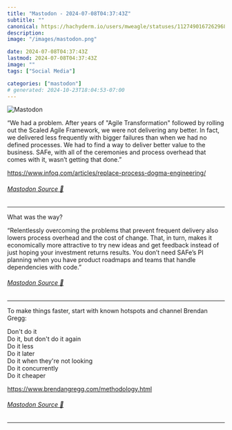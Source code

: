 ```yaml
---
title: "Mastodon - 2024-07-08T04:37:43Z"
subtitle: ""
canonical: https://hachyderm.io/users/mweagle/statuses/112749016726296889
description:
image: "/images/mastodon.png"

date: 2024-07-08T04:37:43Z
lastmod: 2024-07-08T04:37:43Z
image: ""
tags: ["Social Media"]

categories: ["mastodon"]
# generated: 2024-10-23T18:04:53-07:00
---
```

![Mastodon](/images/mastodon.png)

<p>“We had a problem. After years of &quot;Agile Transformation&quot; followed by rolling out the Scaled Agile Framework, we were not delivering any better. In fact, we delivered less frequently with bigger failures than when we had no defined processes. We had to find a way to deliver better value to the business. SAFe, with all of the ceremonies and process overhead that comes with it, wasn’t getting that done.”</p><p><a href="https://www.infoq.com/articles/replace-process-dogma-engineering/" target="_blank" rel="nofollow noopener noreferrer" translate="no"><span class="invisible">https://www.</span><span class="ellipsis">infoq.com/articles/replace-pro</span><span class="invisible">cess-dogma-engineering/</span></a></p>


###### [Mastodon Source 🐘](https://hachyderm.io/@mweagle/112749016726296889)

___

<p>What was the way?</p><p>“Relentlessly overcoming the problems that prevent frequent delivery also lowers process overhead and the cost of change. That, in turn, makes it economically more attractive to try new ideas and get feedback instead of just hoping your investment returns results. You don’t need SAFe’s PI planning when you have product roadmaps and teams that handle dependencies with code.”</p>


###### [Mastodon Source 🐘](https://hachyderm.io/@mweagle/112749030617793593)

___

<p>To make things faster, start with known hotspots and channel Brendan Gregg:</p><p>Don&#39;t do it<br />Do it, but don&#39;t do it again<br />Do it less<br />Do it later<br />Do it when they&#39;re not looking<br />Do it concurrently<br />Do it cheaper</p><p><a href="https://www.brendangregg.com/methodology.html" target="_blank" rel="nofollow noopener noreferrer" translate="no"><span class="invisible">https://www.</span><span class="ellipsis">brendangregg.com/methodology.h</span><span class="invisible">tml</span></a></p>


###### [Mastodon Source 🐘](https://hachyderm.io/@mweagle/112749049099078045)

___
